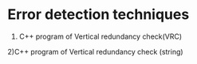 # Error detection techniques
1) C++ program of Vertical redundancy check(VRC)

2)C++ program of Vertical redundancy check (string)
